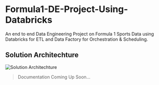 # Formula1-DE-Project-Using-Databricks
An end to end Data Engineering Project on Formula 1 Sports Data using Databricks for ETL and Data Factory for Orchestration &amp; Scheduling.

## Solution Architechture
![Solution Architechture](https://private-user-images.githubusercontent.com/103964486/306248152-d6a57aa0-b490-491d-a8f8-ba59d5078906.png?jwt=eyJhbGciOiJIUzI1NiIsInR5cCI6IkpXVCJ9.eyJpc3MiOiJnaXRodWIuY29tIiwiYXVkIjoicmF3LmdpdGh1YnVzZXJjb250ZW50LmNvbSIsImtleSI6ImtleTUiLCJleHAiOjE3MDg0Mjk2NzgsIm5iZiI6MTcwODQyOTM3OCwicGF0aCI6Ii8xMDM5NjQ0ODYvMzA2MjQ4MTUyLWQ2YTU3YWEwLWI0OTAtNDkxZC1hOGY4LWJhNTlkNTA3ODkwNi5wbmc_WC1BbXotQWxnb3JpdGhtPUFXUzQtSE1BQy1TSEEyNTYmWC1BbXotQ3JlZGVudGlhbD1BS0lBVkNPRFlMU0E1M1BRSzRaQSUyRjIwMjQwMjIwJTJGdXMtZWFzdC0xJTJGczMlMkZhd3M0X3JlcXVlc3QmWC1BbXotRGF0ZT0yMDI0MDIyMFQxMTQyNThaJlgtQW16LUV4cGlyZXM9MzAwJlgtQW16LVNpZ25hdHVyZT02MzE4YWViNTViYzRlZmUzNjM4ZDY1N2EyZDQ2ZWY4M2Y2Yjc3MDg3ODc5MzUzYTcyMTIzZmU1ZDhhNDNmNmRhJlgtQW16LVNpZ25lZEhlYWRlcnM9aG9zdCZhY3Rvcl9pZD0wJmtleV9pZD0wJnJlcG9faWQ9MCJ9.WGlHZE7_POd4sA5V8--XkPYKKSFCAWwCBhNncOjXqKc)

> Documentation Coming Up Soon...

